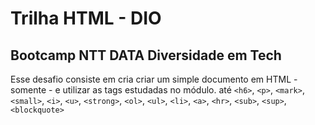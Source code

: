# Trilha HTML - DIO
## Bootcamp NTT DATA Diversidade em Tech

Esse desafio consiste em cria criar um simple documento em HTML - somente - e
utilizar as tags estudadas no módulo.
</code> até <code>&lt;h6&gt;</code>, <code>&lt;p&gt;</code>, <code>&lt;mark&gt;</code>, <code>&lt;small&gt;</code>, <code>&lt;i&gt;</code>, <code>&lt;u&gt;</code>, <code>&lt;strong&gt;</code>, <code>&lt;ol&gt;</code>, <code>&lt;ul&gt;</code>, <code>&lt;li&gt;</code>, <code>&lt;a&gt;</code>, <code>&lt;hr&gt;</code>, <code>&lt;sub&gt;</code>, <code>&lt;sup&gt;</code>, <code>&lt;blockquote&gt;</code></p>
